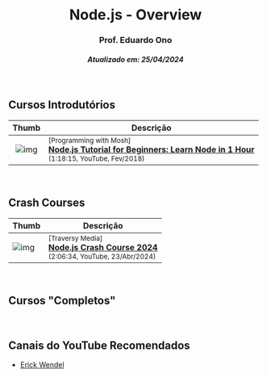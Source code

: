 
<h1 align="center">Node.js - Overview</h1>

<h3 align="center">Prof. Eduardo Ono</h3>

<h5 align="center">Atualizado em: 25/04/2024</h5>

&nbsp;

## Cursos Introdutórios

| Thumb | Descrição |
| :-: | --- |
| ![img](https://img.youtube.com/vi/TlB_eWDSMt4/default.jpg) | <sup>[Programming with Mosh]</sup><br>[__Node.js Tutorial for Beginners: Learn Node in 1 Hour__](https://www.youtube.com/watch?v=TlB_eWDSMt4)<br><sub>(1:18:15, YouTube, Fev/2018)</sub> |

&nbsp;

## Crash Courses

| Thumb | Descrição |
| --- | --- |
| ![img](https://img.youtube.com/vi/32M1al-Y6Ag/default.jpg) | <sup>[Traversy Media]</sup><br>[__Node.js Crash Course 2024__](https://www.youtube.com/watch?v=32M1al-Y6Ag)<br><sub>(2:06:34, YouTube, 23/Abr/2024)</sub> |

&nbsp;

## Cursos "Completos"

&nbsp;

## Canais do YouTube Recomendados

* [Erick Wendel](https://www.youtube.com/c/ErickWendelTreinamentos/videos)

&nbsp;
